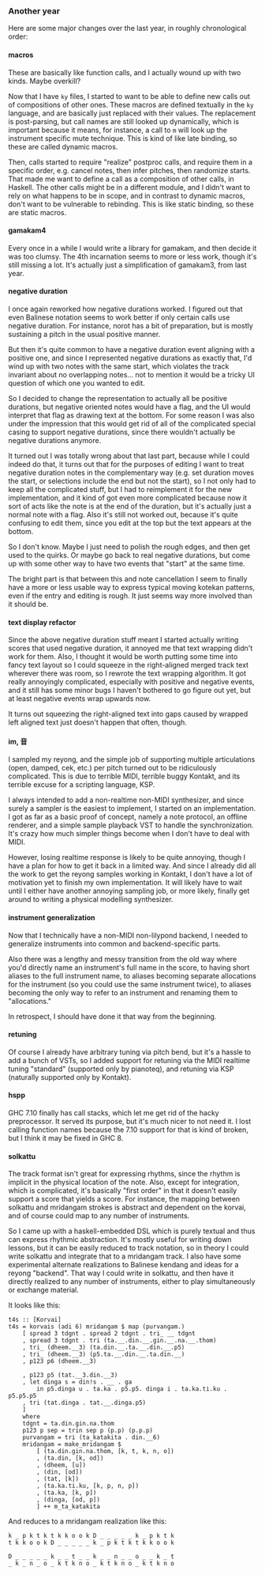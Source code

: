 ### Another year

Here are some major changes over the last year, in roughly chronological order:

#### macros

These are basically like function calls, and I actually wound up with two
kinds.  Maybe overkill?

Now that I have `ky` files, I started to want to be able to define new calls
out of compositions of other ones.  These macros are defined textually in the
`ky` language, and are basically just replaced with their values.  The
replacement is post-parsing, but call names are still looked up dynamically,
which is important because it means, for instance, a call to `m` will look up
the instrument specific mute technique.  This is kind of like late binding, so
these are called dynamic macros.

Then, calls started to require "realize" postproc calls, and require them in a
specific order, e.g. cancel notes, then infer pitches, then randomize starts.
That made me want to define a call as a composition of other calls, in Haskell.
The other calls might be in a different module, and I didn't want to rely
on what happens to be in scope, and in contrast to dynamic macros, don't want
to be vulnerable to rebinding.  This is like static binding, so these are
static macros.

#### gamakam4

Every once in a while I would write a library for gamakam, and then decide it
was too clumsy.  The 4th incarnation seems to more or less work, though it's
still missing a lot.  It's actually just a simplification of gamakam3, from
last year.

#### negative duration

I once again reworked how negative durations worked.  I figured out that even
Balinese notation seems to work better if only certain calls use negative
duration.  For instance, norot has a bit of preparation, but is mostly
sustaining a pitch in the usual positive manner.

But then it's quite common to have a negative duration event aligning with a
positive one, and since I represented negative durations as exactly that, I'd
wind up with two notes with the same start, which violates the track invariant
about no overlapping notes... not to mention it would be a tricky UI question
of which one you wanted to edit.

So I decided to change the representation to actually all be positive
durations, but negative oriented notes would have a flag, and the UI would
interpret that flag as drawing text at the bottom.  For some reason I was
also under the impression that this would get rid of all of the complicated
special casing to support negative durations, since there wouldn't actually
be negative durations anymore.

It turned out I was totally wrong about that last part, because while I could
indeed do that, it turns out that for the purposes of editing I want to treat
negative duration notes in the complementary way (e.g. set duration moves the
start, or selections include the end but not the start), so I not only had to
keep all the complicated stuff, but I had to reimplement it for the new
implementation, and it kind of got even more complicated because now it sort
of acts like the note is at the end of the duration, but it's actually just
a normal note with a flag.  Also it's still not worked out, because it's quite
confusing to edit them, since you edit at the top but the text appears at the
bottom.

So I don't know.  Maybe I just need to polish the rough edges, and then get
used to the quirks.  Or maybe go back to real negative durations, but come up
with some other way to have two events that "start" at the same time.

The bright part is that between this and note cancellation I seem to finally
have a more or less usable way to express typical moving kotekan patterns, even
if the entry and editing is rough.  It just seems way more involved than it
should be.

#### text display refactor

Since the above negative duration stuff meant I started actually writing scores
that used negative duration, it annoyed me that text wrapping didn't work for
them.  Also, I thought it would be worth putting some time into fancy text
layout so I could squeeze in the right-aligned merged track text wherever there
was room, so I rewrote the text wrapping algorithm.  It got really annoyingly
complicated, especially with positive and negative events, and it still has
some minor bugs I haven't bothered to go figure out yet, but at least negative
events wrap upwards now.

It turns out squeezing the right-aligned text into gaps caused by wrapped left
aligned text just doesn't happen that often, though.

#### im, 音

I sampled my reyong, and the simple job of supporting multiple articulations
(open, damped, cek, etc.) per pitch turned out to be ridiculously complicated.
This is due to terrible MIDI, terrible buggy Kontakt, and its terrible excuse
for a scripting language, KSP.

I always intended to add a non-realtime non-MIDI synthesizer, and since surely
a sampler is the easiest to implement, I started on an implementation.  I got
as far as a basic proof of concept, namely a note protocol, an offline
renderer, and a simple sample playback VST to handle the synchronization.
It's crazy how much simpler things become when I don't have to deal with MIDI.

However, losing realtime response is likely to be quite annoying, though I have
a plan for how to get it back in a limited way.  And since I already did all
the work to get the reyong samples working in Kontakt, I don't have a lot of
motivation yet to finish my own implementation.  It will likely have to wait
until I either have another annoying sampling job, or more likely, finally get
around to writing a physical modelling synthesizer.

#### instrument generalization

Now that I technically have a non-MIDI non-lilypond backend, I needed to
generalize instruments into common and backend-specific parts.

Also there was a lengthy and messy transition from the old way where you'd
directly name an instrument's full name in the score, to having short aliases
to the full instrument name, to aliases becoming separate allocations for the
instrument (so you could use the same instrument twice), to aliases becoming
the only way to refer to an instrument and renaming them to "allocations."

In retrospect, I should have done it that way from the beginning.

#### retuning

Of course I already have arbitrary tuning via pitch bend, but it's a hassle to
add a bunch of VSTs, so I added support for retuning via the MIDI realtime
tuning "standard" (supported only by pianoteq), and retuning via KSP (naturally
supported only by Kontakt).

#### hspp

GHC 7.10 finally has call stacks, which let me get rid of the hacky
preprocessor.  It served its purpose, but it's much nicer to not need it.
I lost calling function names because the 7.10 support for that is kind of
broken, but I think it may be fixed in GHC 8.

#### solkattu

The track format isn't great for expressing rhythms, since the rhythm is
implicit in the physical location of the note.  Also, except for integration,
which is complicated, it's basically "first order" in that it doesn't easily
support a score that yields a score.  For instance, the mapping between
solkattu and mridangam strokes is abstract and dependent on the korvai, and
of course could map to any number of instruments.

So I came up with a haskell-embedded DSL which is purely textual and thus
can express rhythmic abstraction.  It's mostly useful for writing down lessons,
but it can be easily reduced to track notation, so in theory I could write
solkattu and integrate that to a mridangam track.  I also have some
experimental alternate realizations to Balinese kendang and ideas for a reyong
"backend".  That way I could write in solkattu, and then have it directly
realized to any number of instruments, either to play simultaneously or
exchange material.

It looks like this:

```
t4s :: [Korvai]
t4s = korvais (adi 6) mridangam $ map (purvangam.)
    [ spread 3 tdgnt . spread 2 tdgnt . tri_ __ tdgnt
    , spread 3 tdgnt . tri (ta.__.din.__.gin.__.na.__.thom)
    , tri_ (dheem.__3) (ta.din.__.ta.__.din.__.p5)
    , tri_ (dheem.__3) (p5.ta.__.din.__.ta.din.__)
    , p123 p6 (dheem.__3)

    , p123 p5 (tat.__3.din.__3)
    , let dinga s = din!s . __ . ga
        in p5.dinga u . ta.ka . p5.p5. dinga i . ta.ka.ti.ku . p5.p5.p5
    , tri (tat.dinga . tat.__.dinga.p5)
    ]
    where
    tdgnt = ta.din.gin.na.thom
    p123 p sep = trin sep p (p.p) (p.p.p)
    purvangam = tri (ta_katakita . din.__6)
    mridangam = make_mridangam $
        [ (ta.din.gin.na.thom, [k, t, k, n, o])
        , (ta.din, [k, od])
        , (dheem, [u])
        , (din, [od])
        , (tat, [k])
        , (ta.ka.ti.ku, [k, p, n, p])
        , (ta.ka, [k, p])
        , (dinga, [od, p])
        ] ++ m_ta_katakita
```

And reduces to a mridangam realization like this:

```
k _ p k t k t k k o o k D _ _ _ _ _ k _ p k t k
t k k o o k D _ _ _ _ _ k _ p k t k t k k o o k

D _ _ _ _ _ k _ _ t _ _ k _ _ n _ _ o _ _ k _ t
_ k _ n _ o _ k t k n o _ k t k n o _ k t k n o
```
